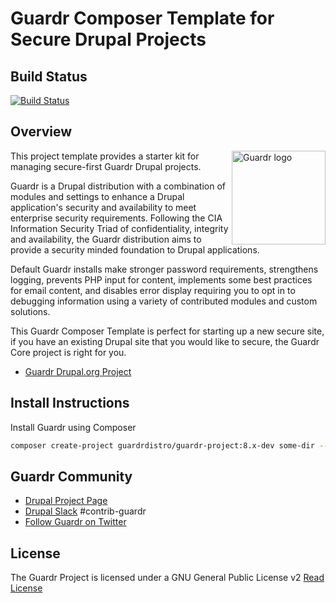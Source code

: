 # Guardr Composer Template for Secure Drupal Projects

## Build Status

[![Build Status](https://travis-ci.com/guardrdistro/guardr-project.svg?branch=8.x)](https://travis-ci.com/guardrdistro/guardr-project)

## Overview

[<img src="https://www.drupal.org/files/styles/grid-3-2x/public/project-images/Guardr%20Logo-Vertical-Default.png"
     alt="Guardr logo" align="right" width="150px" />](https://www.drupal.org/project/guardr)

This project template provides a starter kit for managing secure-first Guardr
Drupal projects.

Guardr is a Drupal distribution with a combination of modules and settings to
enhance a Drupal application's security and availability to meet enterprise
security requirements. Following the CIA Information Security Triad of
confidentiality, integrity and availability, the Guardr distribution aims to
provide a security minded foundation to Drupal applications.

Default Guardr installs make stronger password requirements, strengthens
logging, prevents PHP input for content, implements some best practices for
email content, and disables error display requiring you to opt in to debugging
information using a variety of contributed modules and custom solutions.

This Guardr Composer Template is perfect for starting up a new secure site, if
you have an existing Drupal site that you would like to secure, the Guardr Core
project is right for you.

* [Guardr Drupal.org Project](https://www.drupal.org/project/guardr_core)

## Install Instructions

Install Guardr using Composer

```bash
composer create-project guardrdistro/guardr-project:8.x-dev some-dir --no-interaction
```

## Guardr Community

* [Drupal Project Page](https://www.drupal.org/project/guardr)
* [Drupal Slack](https://www.drupal.org/slack) #contrib-guardr
* [Follow Guardr on Twitter](http://twitter.com/guardrproject)

## License

The Guardr Project is licensed under a GNU General Public License v2
[Read License](http://www.gnu.org/licenses/old-licenses/gpl-2.0.html)
